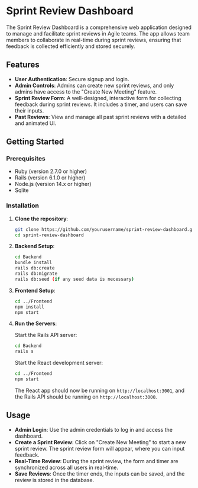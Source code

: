 # Sprint Review Dashboard

The Sprint Review Dashboard is a comprehensive web application designed to manage and facilitate sprint reviews in Agile teams. The app allows team members to collaborate in real-time during sprint reviews, ensuring that feedback is collected efficiently and stored securely.

## Features

- **User Authentication**: Secure signup and login.
- **Admin Controls**: Admins can create new sprint reviews, and only admins have access to the "Create New Meeting" feature.
- **Sprint Review Form**: A well-designed, interactive form for collecting feedback during sprint reviews. It includes a timer, and users can save their inputs.
- **Past Reviews**: View and manage all past sprint reviews with a detailed and animated UI.

## Getting Started

### Prerequisites

- Ruby (version 2.7.0 or higher)
- Rails (version 6.1.0 or higher)
- Node.js (version 14.x or higher)
- Sqlite

### Installation

1. **Clone the repository**:

    ```bash
    git clone https://github.com/yourusername/sprint-review-dashboard.git
    cd sprint-review-dashboard
    ```

2. **Backend Setup**:

    ```bash
    cd Backend
    bundle install
    rails db:create
    rails db:migrate
    rails db:seed (if any seed data is necessary)
    ```

3. **Frontend Setup**:

    ```bash
    cd ../Frontend
    npm install
    npm start
    ```

4. **Run the Servers**:

    Start the Rails API server:

    ```bash
    cd Backend
    rails s
    ```

    Start the React development server:

    ```bash
    cd ../Frontend
    npm start
    ```

    The React app should now be running on `http://localhost:3001`, and the Rails API should be running on `http://localhost:3000`.

## Usage

- **Admin Login**: Use the admin credentials to log in and access the dashboard.
- **Create a Sprint Review**: Click on "Create New Meeting" to start a new sprint review. The sprint review form will appear, where you can input feedback.
- **Real-Time Review**: During the sprint review, the form and timer are synchronized across all users in real-time.
- **Save Reviews**: Once the timer ends, the inputs can be saved, and the review is stored in the database.

